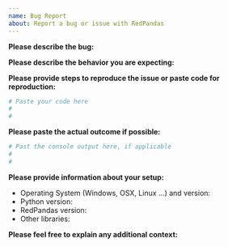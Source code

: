```yaml
---
name: Bug Report
about: Report a bug or issue with RedPandas
---
```


<!--To help us understand and resolve your issue, please fill out the form to the best of your ability.-->
<!--Please feel free to delete the sections that do not apply.-->

**Please describe the bug:**
<!--A short description (one or two sentences) to describe the bug-->

**Please describe the behavior you are expecting:**
<!--A short description  (one or two sentences) of the expected outcome-->

**Please provide steps to reproduce the issue or paste code for reproduction:**
<!--A minimum code snippet required to reproduce the bug. -->

```python
# Paste your code here
#
#
```

**Please paste the actual outcome if possible:**
<!--The output produced by the above code -->

```python
# Past the console output here, if applicable
#
#
```

**Please provide information about your setup:**

- Operating System (Windows, OSX, Linux ...) and version:
- Python version:
- RedPandas version:
- Other libraries:

**Please feel free to explain any additional context:**
<!-- Please include anything that is relevant that we missed in the above sections -->